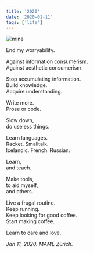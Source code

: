 ```yaml
---
title: '2020'
date: '2020-01-11'
tags: ['life']
---
```


![mine](/2020/mine.jpg)

End my worryability.

Against information consumerism.  
Against aesthetic consumerism.

Stop accumulating information.  
Build knowledge.  
Acquire understanding.

Write more.  
Prose or code.

Slow down,  
do useless things.

Learn languages.  
Racket. Smalltalk.  
Icelandic. French. Russian.

Learn,  
and teach.

Make tools,  
to aid myself,  
and others.

Live a frugal routine.  
Keep running.  
Keep looking for good coffee.  
Start making coffee.

Learn to care and love.

*Jan 11, 2020. MAME Zürich.*

